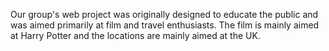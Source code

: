 Our group's web project was originally designed to educate the public and was aimed primarily at film and travel enthusiasts. The film is mainly aimed at Harry Potter and the locations are mainly aimed at the UK.
